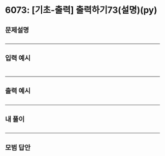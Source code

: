 # 6073: [기초-출력] 출력하기73(설명)(py)
## 문제설명
```

```
***
## 입력 예시
~~~


~~~
***
## 출력 예시
~~~

~~~
***
## 내 풀이
```python

````
***
## 모범 답안
~~~pyhton

~~~